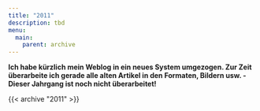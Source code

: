 ```yaml
---
title: "2011"
description: tbd
menu:
  main:
    parent: archive
---
```


**Ich habe k&uuml;rzlich mein Weblog in ein neues System umgezogen. Zur Zeit &uuml;berarbeite ich gerade alle alten Artikel in den Formaten, Bildern usw. - Dieser Jahrgang ist noch nicht &uuml;berarbeitet!**

{{< archive "2011" >}}
